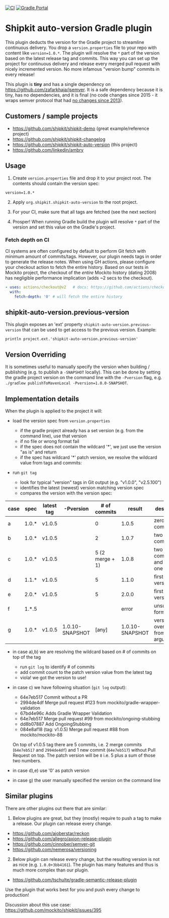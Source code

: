 [![CI](https://github.com/shipkit/shipkit-auto-version/workflows/CI/badge.svg)](https://github.com/shipkit/shipkit-auto-version/actions)
[![Gradle Portal](https://img.shields.io/maven-metadata/v/https/plugins.gradle.org/m2/org/shipkit/shipkit-auto-version/maven-metadata.xml.svg?label=Gradle%20Plugins)](https://plugins.gradle.org/plugin/org.shipkit.shipkit-auto-version)

# Shipkit auto-version Gradle plugin

This plugin deducts the version for the Gradle project to streamline continuous delivery.
You drop a ```version.properties``` file to your repo with content like `version=1.0.*`. 
The plugin will resolve the `*` part of the version based on the latest release tag and commits.
This way you can set up the project for continuous delivery and release every merged pull request with nicely incremented version. 
No more infamous "version bump" commits in every release!

This plugin is **tiny** and has a single dependency on https://github.com/zafarkhaja/jsemver.
It is a safe dependency because it is tiny, has no dependencies, and it is final (no code changes since 2015 - it wraps semver protocol that had [no changes since 2013](https://github.com/semver/semver/tree/v2.0.0)).

## Customers / sample projects

- https://github.com/shipkit/shipkit-demo (great example/reference project)
- https://github.com/shipkit/shipkit-changelog
- https://github.com/shipkit/shipkit-auto-version (this project)
- https://github.com/linkedin/ambry

## Usage

1. Create `version.properties` file and drop it to your project root.
The contents should contain the version spec:

```
version=1.0.*
```

2. Apply `org.shipkit.shipkit-auto-version` to the root project.

3. For your CI, make sure that all tags are fetched (see the next section)

4. Prosper! When running Gradle build the plugin will resolve `*` part of the version and set this value on the Gradle's project.

### Fetch depth on CI

CI systems are often configured by default to perform Git fetch with minimum amount of commits/tags.
However, our plugin needs tags in order to generate the release notes.
When using GH actions, please configure your checkout action to fetch the entire history.
Based on our tests in Mockito project, the checkout of the *entire* Mockito history (dating 2008)
has negligible performance implication (adds ~2 secs to the checkout).

```yaml
- uses: actions/checkout@v2   # docs: https://github.com/actions/checkout
  with:
    fetch-depth: '0' # will fetch the entire history
```

## shipkit-auto-version.previous-version

This plugin exposes an 'ext' property `shipkit-auto-version.previous-version` that can be used to get access to the previous version.
Example:

```
println project.ext.'shipkit-auto-version.previous-version'
```

## Version Overriding

It is sometimes useful to manually specify the version when building / publishing (e.g. to publish a `-SNAPSHOT`
locally). This can be done by setting the gradle project version on the command line with the `-Pversion`
flag, e.g. `./gradlew publishToMavenLocal -Pversion=1.0.0-SNAPSHOT`.
 
## Implementation details

When the plugin is applied to the project it will:

 - load the version spec from `version.properties`
    - if the gradle project already has a set version (e.g. from the command line), use that version
    - if no file or wrong format fail
    - if the spec does not contain the wildcard '*', we just use the version "as is" and return
    - if the spec has wildcard '*' patch version, we resolve the wildcard value from tags and commits:
    
 - run `git tag`
    - look for typical "version" tags in Git output (e.g. "v1.0.0", "v2.5.100")
    - identifies the latest (newest) version matching version spec
    - compares the version with the version spec:
 
| case | spec  | latest tag | -Pversion       | # of commits    | result          | description                          |
|------|-------|------------|-----------------|-----------------|-----------------|--------------------------------------|
| a    | 1.0.* | v1.0.5     |                 | 0               | 1.0.5           | zero new commits                     |
| b    | 1.0.* | v1.0.5     |                 | 2               | 1.0.7           | two new commits                      |
| c    | 1.0.* | v1.0.5     |                 | 5 (2 merge + 1) | 1.0.8           | two merge commits and new one on top |
| d    | 1.1.* | v1.0.5     |                 | 5               | 1.1.0           | first x.y.0 version                  |
| e    | 2.0.* | v1.0.5     |                 | 5               | 2.0.0           | first z.0.0 version                  |
| f    | 1.*.5 |            |                 |                 | error           | unsupported format                   |
| g    | 1.0.* | v1.0.5     | 1.0.10-SNAPSHOT | [any]           | 1.0.10-SNAPSHOT | version overridden from CLI argument |

 - in case a),b) we are resolving the wildcard based on # of commits on top of the tag
    - run `git log` to identify # of commits 
    - add commit count to the patch version value from the latest tag
    - viola! we got the version to use!
 - in case c) we have following situation (`git log` output):
    - 64e7eb517 Commit without a PR
    - 2994de4df Merge pull request #123 from mockito/gradle-wrapper-validation
    - 67bd4e96c Adds Gradle Wrapper Validation
    - 64e7eb517 Merge pull request #99 from mockito/ongoing-stubbing
    - dd8b07887 Add OngoingStubbing
    - 084e8af18 (tag: v1.0.5) Merge pull request #88 from mockito/mockito-88
    
    On top of v1.0.5 tag there are 5 commits, i.e. 2 merge commits (`64e7eb517` and `2994de4df`) and 1 new commit 
    (`64e7eb517`) without Pull Request on top. 
    The patch version will be `8` i.e. 5 plus a sum of those two numbers. 

 - in case d),e) use '0' as patch version
 - in case g) the user manually specified the version on the command line

## Similar plugins

There are other plugins out there that are similar:

1. Below plugins are great, but they (mostly) require to push a tag to make a release.
Our plugin can release every change. 
 - https://github.com/ajoberstar/reckon
 - https://github.com/allegro/axion-release-plugin
 - https://github.com/cinnober/semver-git
 - https://github.com/nemerosa/versioning
 
2. Below plugin can release every change, but the resulting version is not as nice (e.g. ```1.0.0+3bb4161```).
The plugin has many features and thus is much more complex than our plugin.  
 - https://github.com/tschulte/gradle-semantic-release-plugin

Use the plugin that works best for you and push every change to production!

Discussion about this use case: https://github.com/mockito/shipkit/issues/395 
